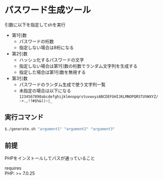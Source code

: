 # パスワード生成ツール

引数に以下を指定してshを実行  
* 第1引数
  * パスワードの桁数
  * 指定しない場合は8桁になる
* 第2引数
  * ハッシュ化するパスワードの文字
  * 指定しない場合は第1引数の桁数でランダム文字列を生成する
  * 指定した場合は第1引数を無視する
* 第3引数
  * パスワードのランダム生成で使う文字列一覧
  * 未指定の場合は以下になる  
  `1234567890abcdefghijklmnopqrstuvwxyzABCDEFGHIJKLMNOPQRSTUVWXYZ/-+.,!?#$%&()~|_`

## 実行コマンド
```sh
$./generate.sh "argument1" "argument2" "argument3"
```

## 前提

PHPをインストールしてパスが通っていること  

requires  
PHP: >= 7.0.25  
